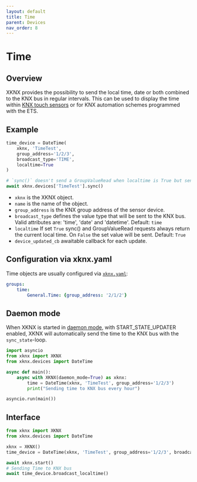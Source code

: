 ```yaml
---
layout: default
title: Time
parent: Devices
nav_order: 8
---
```


# [](#header-1)Time

## [](#header-2)Overview

XKNX provides the possibility to send the local time, date or both combined to the KNX bus in regular intervals. This can be used to display the time within [KNX touch sensors](https://katalog.gira.de/en/datenblatt.html?id=638294) or for KNX automation schemes programmed with the ETS.

## [](#header-2)Example

```python
time_device = DateTime(
    xknx, 'TimeTest',
    group_address='1/2/3',
    broadcast_type='TIME',
    localtime=True
)

# `sync()` doesn't send a GroupValueRead when localtime is True but sends the current time to KNX bus
await xknx.devices['TimeTest'].sync()
```

* `xknx` is the XKNX object.
* `name` is the name of the object.
* `group_address` is the KNX group address of the sensor device.
* `broadcast_type` defines the value type that will be sent to the KNX bus. Valid attributes are: 'time', 'date' and 'datetime'. Default: `time`
* `localtime` If set `True` sync() and GroupValueRead requests always return the current local time. On `False` the set value will be sent. Default: `True`
* `device_updated_cb` awaitable callback for each update.


## [](#header-2)Configuration via **xknx.yaml**

Time objects are usually configured via [`xknx.yaml`](/configuration):

```yaml
groups:
    time:
        General.Time: {group_address: '2/1/2'}
```

## [](#header-2)Daemon mode

When XKNX is started in [daemon mode](/xknx), with START_STATE_UPDATER enabled, XKNX will automatically send the time to the KNX bus with the `sync_state`-loop.

```python
import asyncio
from xknx import XKNX
from xknx.devices import DateTime

async def main():
    async with XKNX(daemon_mode=True) as xknx:
        time = DateTime(xknx, 'TimeTest', group_address='1/2/3')
        print("Sending time to KNX bus every hour")

asyncio.run(main())
```

## [](#header-2)Interface


```python
from xknx import XKNX
from xknx.devices import DateTime

xknx = XKNX()
time_device = DateTime(xknx, 'TimeTest', group_address='1/2/3', broadcast_type='time')

await xknx.start()
# Sending Time to KNX bus
await time_device.broadcast_localtime()
```

